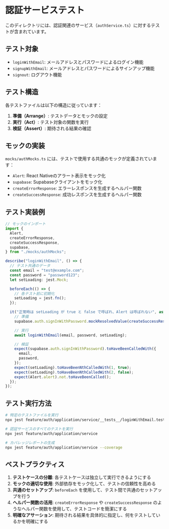 # 認証サービステスト

このディレクトリには、認証関連のサービス（`authService.ts`）に対するテストが含まれています。

## テスト対象

- `loginWithEmail`: メールアドレスとパスワードによるログイン機能
- `signupWithEmail`: メールアドレスとパスワードによるサインアップ機能
- `signout`: ログアウト機能

## テスト構造

各テストファイルは以下の構造に従っています：

1. **準備（Arrange）**: テストデータとモックの設定
2. **実行（Act）**: テスト対象の関数を実行
3. **検証（Assert）**: 期待される結果の確認

## モックの実装

`mocks/authMocks.ts` には、テストで使用する共通のモックが定義されています：

- `Alert`: React Nativeのアラート表示をモック化
- `supabase`: Supabaseクライアントをモック化
- `createErrorResponse`: エラーレスポンスを生成するヘルパー関数
- `createSuccessResponse`: 成功レスポンスを生成するヘルパー関数

## テスト実装例

```typescript
// モックのインポート
import {
  Alert,
  createErrorResponse,
  createSuccessResponse,
  supabase,
} from "./mocks/authMocks";

describe("loginWithEmail", () => {
  // テスト共通のデータ
  const email = "test@example.com";
  const password = "password123";
  let setLoading: jest.Mock;

  beforeEach(() => {
    // 各テスト前に初期化
    setLoading = jest.fn();
  });

  it("正常時は setLoading が true と false で呼ばれ、Alert は呼ばれない", async () => {
    // 準備
    supabase.auth.signInWithPassword.mockResolvedValue(createSuccessResponse());

    // 実行
    await loginWithEmail(email, password, setLoading);

    // 検証
    expect(supabase.auth.signInWithPassword).toHaveBeenCalledWith({
      email,
      password,
    });
    expect(setLoading).toHaveBeenNthCalledWith(1, true);
    expect(setLoading).toHaveBeenNthCalledWith(2, false);
    expect(Alert.alert).not.toHaveBeenCalled();
  });
});
```

## テスト実行方法

```bash
# 特定のテストファイルを実行
npx jest feature/auth/application/service/__tests__/loginWithEmail.test.ts

# 認証サービスのすべてのテストを実行
npx jest feature/auth/application/service

# カバレッジレポートの生成
npx jest feature/auth/application/service --coverage
```

## ベストプラクティス

1. **テストケースの分離**: 各テストケースは独立して実行できるようにする
2. **モックの適切な使用**: 外部依存をモック化して、テストの信頼性を高める
3. **共通のセットアップ**: `beforeEach`
   を使用して、テスト間で共通のセットアップを行う
4. **ヘルパー関数の活用**: `createErrorResponse` や `createSuccessResponse`
   のようなヘルパー関数を使用して、テストコードを簡潔にする
5. **明確なアサーション**: 期待される結果を具体的に指定し、何をテストしているかを明確にする
